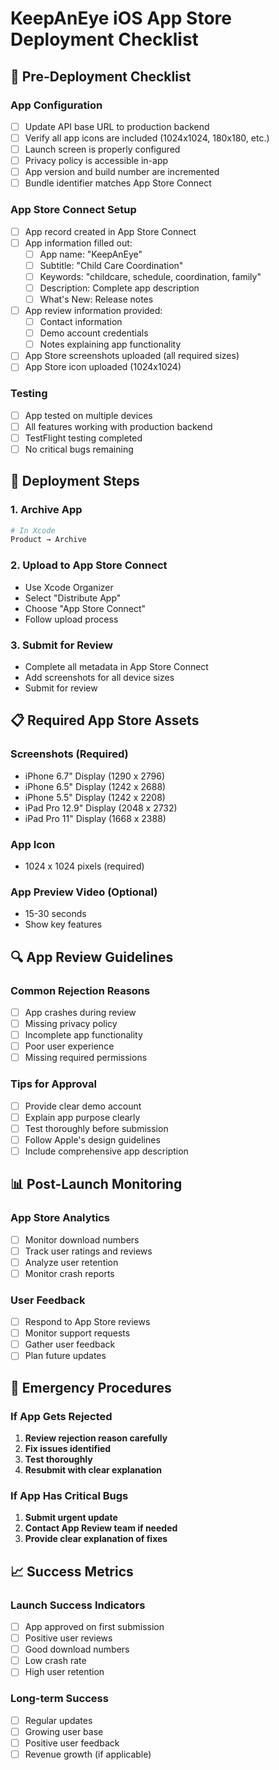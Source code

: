 # KeepAnEye iOS App Store Deployment Checklist

## 📱 Pre-Deployment Checklist

### App Configuration
- [ ] Update API base URL to production backend
- [ ] Verify all app icons are included (1024x1024, 180x180, etc.)
- [ ] Launch screen is properly configured
- [ ] Privacy policy is accessible in-app
- [ ] App version and build number are incremented
- [ ] Bundle identifier matches App Store Connect

### App Store Connect Setup
- [ ] App record created in App Store Connect
- [ ] App information filled out:
  - [ ] App name: "KeepAnEye"
  - [ ] Subtitle: "Child Care Coordination"
  - [ ] Keywords: "childcare, schedule, coordination, family"
  - [ ] Description: Complete app description
  - [ ] What's New: Release notes
- [ ] App review information provided:
  - [ ] Contact information
  - [ ] Demo account credentials
  - [ ] Notes explaining app functionality
- [ ] App Store screenshots uploaded (all required sizes)
- [ ] App Store icon uploaded (1024x1024)

### Testing
- [ ] App tested on multiple devices
- [ ] All features working with production backend
- [ ] TestFlight testing completed
- [ ] No critical bugs remaining

## 🚀 Deployment Steps

### 1. Archive App
```bash
# In Xcode
Product → Archive
```

### 2. Upload to App Store Connect
- Use Xcode Organizer
- Select "Distribute App"
- Choose "App Store Connect"
- Follow upload process

### 3. Submit for Review
- Complete all metadata in App Store Connect
- Add screenshots for all device sizes
- Submit for review

## 📋 Required App Store Assets

### Screenshots (Required)
- iPhone 6.7" Display (1290 x 2796)
- iPhone 6.5" Display (1242 x 2688)
- iPhone 5.5" Display (1242 x 2208)
- iPad Pro 12.9" Display (2048 x 2732)
- iPad Pro 11" Display (1668 x 2388)

### App Icon
- 1024 x 1024 pixels (required)

### App Preview Video (Optional)
- 15-30 seconds
- Show key features

## 🔍 App Review Guidelines

### Common Rejection Reasons
- [ ] App crashes during review
- [ ] Missing privacy policy
- [ ] Incomplete app functionality
- [ ] Poor user experience
- [ ] Missing required permissions

### Tips for Approval
- [ ] Provide clear demo account
- [ ] Explain app purpose clearly
- [ ] Test thoroughly before submission
- [ ] Follow Apple's design guidelines
- [ ] Include comprehensive app description

## 📊 Post-Launch Monitoring

### App Store Analytics
- [ ] Monitor download numbers
- [ ] Track user ratings and reviews
- [ ] Analyze user retention
- [ ] Monitor crash reports

### User Feedback
- [ ] Respond to App Store reviews
- [ ] Monitor support requests
- [ ] Gather user feedback
- [ ] Plan future updates

## 🚨 Emergency Procedures

### If App Gets Rejected
1. **Review rejection reason carefully**
2. **Fix issues identified**
3. **Test thoroughly**
4. **Resubmit with clear explanation**

### If App Has Critical Bugs
1. **Submit urgent update**
2. **Contact App Review team if needed**
3. **Provide clear explanation of fixes**

## 📈 Success Metrics

### Launch Success Indicators
- [ ] App approved on first submission
- [ ] Positive user reviews
- [ ] Good download numbers
- [ ] Low crash rate
- [ ] High user retention

### Long-term Success
- [ ] Regular updates
- [ ] Growing user base
- [ ] Positive user feedback
- [ ] Revenue growth (if applicable)
